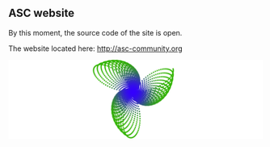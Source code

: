 ## ASC website

By this moment, the source code of the site is open. 

The website located here: http://asc-community.org

![logo](https://github.com/Angourisoft/asc-community/blob/master/githublogo.png)
